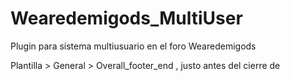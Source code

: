 # Wearedemigods_MultiUser #
Plugin para sistema multiusuario en el foro Wearedemigods


Plantilla > General > Overall_footer_end , justo antes del cierre de </body>
#

<nav id="switcheroo" class="switcheroo" theme="discord" direction="vertical" position="top"></nav>
<script src="https://cdn.jsdelivr.net/gh/caezd/switcheroo@master/monomer.js"></script>
<script src="https://cdn.jsdelivr.net/gh/caezd/switcheroo@master/switcheroo.js"></script>
<script>
(function() {
      new Switcheroo('#switcheroo');
})();
</script>

#
